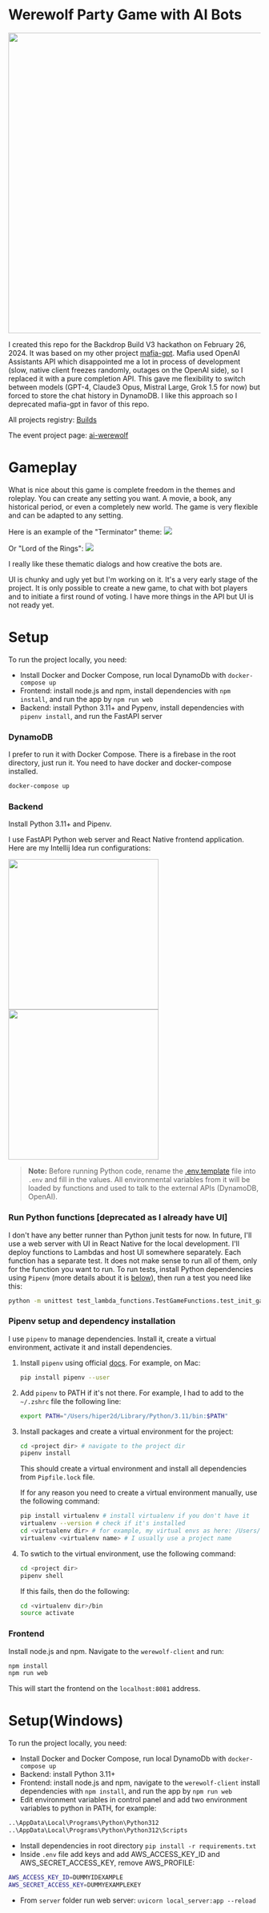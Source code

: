 # Werewolf Party Game with AI Bots

<img src="images/werewolf-ai-logo-1.webp" width="600">

I created this repo for the Backdrop Build V3 hackathon on February 26, 2024. It was based on my other project [mafia-gpt](https://github.com/hiper2d/mafia-gpt). Mafia used OpenAI Assistants API which disappointed me a lot in process of development (slow, native client freezes randomly, outages on the OpenAI side), so I replaced it with a pure completion API. This gave me flexibility to switch between models (GPT-4, Claude3 Opus, Mistral Large, Grok 1.5 for now) but forced to store the chat history in DynamoDB. I like this approach so I deprecated mafia-gpt in favor of this repo.

All projects registry: [Builds](https://backdropbuild.com/builds)

The event project page: [ai-werewolf](https://backdropbuild.com/v3/ai-werewolf)

# Gameplay

What is nice about this game is complete freedom in the themes and roleplay. You can create any setting you want. A movie, a book, any historical period, or even a completely new world. The game is very flexible and can be adapted to any setting. 

Here is an example of the "Terminator" theme:
<img src="images/screen2.png">

Or "Lord of the Rings":
<img src="images/screen3.png">

I really like these thematic dialogs and how creative the bots are. 

UI is chunky and ugly yet but I'm working on it. It's a very early stage of the project. It is only possible to create a new game, to chat with bot players and to initiate a first round of voting. I have more things in the API but UI is not ready yet.

# Setup

To run the project locally, you need:
- Install Docker and Docker Compose, run local DynamoDb with `docker-compose up`
- Frontend: install node.js and npm, install dependencies with `npm install`, and run the app by `npm run web`
- Backend: install Python 3.11+ and Pypenv, install dependencies with `pipenv install`, and run the FastAPI server

### DynamoDB

I prefer to run it with Docker Compose. There is a firebase in the root directory, just run it. You need to have docker
and docker-compose installed.

```bash
docker-compose up
```

### Backend

Install Python 3.11+ and Pipenv.

I use FastAPI Python web server and React Native frontend application. Here are my Intellij Idea run configurations:

<img src="images/backend-run-config.png" width="300">
<img src="images/frontend-run-config.png" width="300">

> **Note:** Before running Python code, rename the [.env.template](.env.template) file into `.env` and fill in the values. All
environmental variables from it will be loaded by functions and used to talk to the external APIs (DynamoDB, OpenAI).

### Run Python functions [deprecated as I already have UI]

I don't have any better runner than Python junit tests for now. In future, I'll use a web server with UI in React Native
for the local development. I'll deploy functions to Lambdas and host UI somewhere separately.
Each function has a separate test. It does not make sense to run all of them, only for the function you want to run.
To run tests, install Python dependencies using `Pipenv` (more details about it is [below](#pipenv_setup)), then run a
test you need like this:

   ```bash
   python -m unittest test_lambda_functions.TestGameFunctions.test_init_game
   ```

### <a id="pipenv_setup"></a>Pipenv setup and dependency installation

I use `pipenv` to manage dependencies. Install it, create a virtual environment, activate it and install dependencies.

1. Install `pipenv` using official [docs](https://pipenv.pypa.io/en/latest/install/#installing-pipenv). For example, on
   Mac:
    ```bash
    pip install pipenv --user
    ```

2. Add `pipenv` to PATH if it's not there. For example, I had to add to the `~/.zshrc` file the following line:
    ```bash
    export PATH="/Users/hiper2d/Library/Python/3.11/bin:$PATH"
    ```

3. Install packages and create a virtual environment for the project:
    ```bash
    cd <project dir> # navigate to the project dir
    pipenv install
    ```
   This should create a virtual environment and install all dependencies from `Pipfile.lock` file.

   If for any reason you need to create a virtual environment manually, use the following command:
    ```bash
    pip install virtualenv # install virtualenv if you don't have it
    virtualenv --version # check if it's installed
    cd <virtualenv dir> # for example, my virtual envs as here: /Users/hiper2d/.local/share/virtualenvs
    virtualenv <virtualenv name> # I usually use a project name
    ```

4. To swtich to the virtual environment, use the following command:
    ```bash
    cd <project dir>
    pipenv shell
    ```
   If this fails, then do the following:
    ```bash
    cd <virtualenv dir>/bin
    source activate
    ```

### Frontend

Install node.js and npm. Navigate to the `werewolf-client` and run:

```bash
npm install
npm run web
```

This will start the frontend on the `localhost:8081` address. 

# Setup(Windows)

To run the project locally, you need:
- Install Docker and Docker Compose, run local DynamoDb with `docker-compose up`
- Backend: install Python 3.11+
- Frontend: install node.js and npm, navigate to the `werewolf-client` install dependencies with `npm install`, and run the app by `npm run web` 
- Edit environment variables in control panel and add two environment variables to python in PATH, for example: 
```bash
..\AppData\Local\Programs\Python\Python312
..\AppData\Local\Programs\Python\Python312\Scripts
```
- Install dependencies in root directory `pip install -r requirements.txt`
- Inside `.env` file add keys and add AWS_ACCESS_KEY_ID and AWS_SECRET_ACCESS_KEY, remove AWS_PROFILE:

```bash
AWS_ACCESS_KEY_ID=DUMMYIDEXAMPLE
AWS_SECRET_ACCESS_KEY=DUMMYEXAMPLEKEY
```
- From `server` folder run web server: `uvicorn local_server:app --reload`

